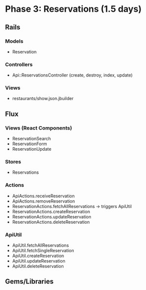 # Phase 3: Reservations (1.5 days)

## Rails
### Models
* Reservation

### Controllers
* Api::ReservationsController (create, destroy, index, update)

### Views
* restaurants/show.json.jbuilder

## Flux
### Views (React Components)
* ReservationSearch
* ReservationForm
* ReservationUpdate

### Stores
* Reservations

### Actions
* ApiActions.receiveReservation
* ApiActions.removeReservation
* ReservationActions.fetchAllReservations -> triggers ApiUtil
* ReservationActions.createReservation
* ReservationActions.updateReservation
* ReservationActions.deleteReservation

### ApiUtil
* ApiUtil.fetchAllReservations
* ApiUtil.fetchSingleReservation
* ApiUtil.createReservation
* ApiUtil.updateReservation
* ApiUtil.deleteReservation

## Gems/Libraries
